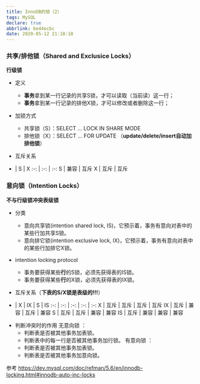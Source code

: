 ```yaml
---
title: InnoDB的锁（2）
tags: MySQL
declare: true
abbrlink: be44ecbc
date: 2020-05-12 21:18:18
---
```


### 共享/排他锁（Shared and Exclusice Locks）
**行级锁**
+ 定义
    + **事务**拿到某一行记录的共享S锁，才可以读取（当前读）这一行；
    + **事务**拿到某一行记录的排他X锁，才可以修改或者删除这一行；

+ 加锁方式
    + 共享锁（S）：SELECT ... LOCK IN SHARE MODE
    + 排他锁（X）：SELECT ... FOR UPDATE （**update/delete/insert自动加排他锁**）

+ 互斥关系

 - | S | X 
:-: | :-: | :-: 
S | 兼容 | 互斥
X | 互斥 | 互斥

### 意向锁（Intention Locks）
**不与行级锁冲突表级锁**

+ 分类
    + 意向共享锁(intention shared lock, IS)，它预示着，事务有意向对表中的某些行加共享S锁。
    + 意向排它锁(intention exclusive lock, IX)，它预示着，事务有意向对表中的某些行加排它X锁。

+ intention locking protocol
    + 事务要获得某些**行**的S锁，必须先获得表的IS锁。
    + 事务要获得某些**行**的X锁，必须先获得表的IX锁。

+ 互斥关系（**下表的S/X锁是表级的!!!**）

- | X | IX | S | IS 
:-: | :-: | :-: | :-: | :-: 
X | 互斥 | 互斥 | 互斥 | 互斥
IX | 互斥 | 兼容 | 互斥 | 兼容
S | 互斥 | 互斥 | 兼容 | 兼容
IS | 互斥 | 兼容 | 兼容 | 兼容

+ 判断冲突时的作用
无意向锁 ： 
    + 判断表是否被其他事务加表锁。
    + 判断表中的每一行是否被其他事务加行锁。
有意向锁 ：
    + 判断表是否被其他事务加表锁。
    + 判断表是否被其他事务加意向锁。



参考
https://dev.mysql.com/doc/refman/5.6/en/innodb-locking.html#innodb-auto-inc-locks